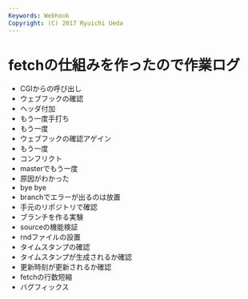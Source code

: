 ```yaml
---
Keywords: Webhook
Copyright: (C) 2017 Ryuichi Ueda
---
```


# fetchの仕組みを作ったので作業ログ

* CGIからの呼び出し
* ウェブフックの確認
* ヘッダ付加
* もう一度手打ち
* もう一度
* ウェブフックの確認アゲイン
* もう一度
* コンフリクト
* masterでもう一度
* 原因がわかった
* bye bye
* branchでエラーが出るのは放置
* 手元のリポジトリで確認
* ブランチを作る実験
* sourceの機能検証
* rndファイルの設置
* タイムスタンプの確認
* タイムスタンプが生成されるか確認
* 更新時刻が更新されるか確認
* fetchの行数短縮
* バグフィックス
